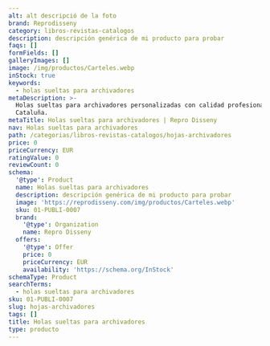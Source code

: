 ```yaml
---
alt: alt descripció de la foto
brand: Reprodisseny
category: libros-revistas-catalogos
description: descripción genérica de mi producto para probar
faqs: []
formFields: []
galleryImages: []
image: /img/productos/Carteles.webp
inStock: true
keywords:
  - holas sueltas para archivadores
metaDescription: >-
  Holas sueltas para archivadores personalizadas con calidad profesional en
  Cataluña.
metaTitle: Holas sueltas para archivadores | Repro Disseny
nav: Holas sueltas para archivadores
path: /categorias/libros-revistas-catalogos/hojas-archivadores
price: 0
priceCurrency: EUR
ratingValue: 0
reviewCount: 0
schema:
  '@type': Product
  name: Holas sueltas para archivadores
  description: descripción genérica de mi producto para probar
  image: 'https://reprodisseny.com/img/productos/Carteles.webp'
  sku: 01-PUBLI-0007
  brand:
    '@type': Organization
    name: Repro Disseny
  offers:
    '@type': Offer
    price: 0
    priceCurrency: EUR
    availability: 'https://schema.org/InStock'
schemaType: Product
searchTerms:
  - holas sueltas para archivadores
sku: 01-PUBLI-0007
slug: hojas-archivadores
tags: []
title: Holas sueltas para archivadores
type: producto
---
```


